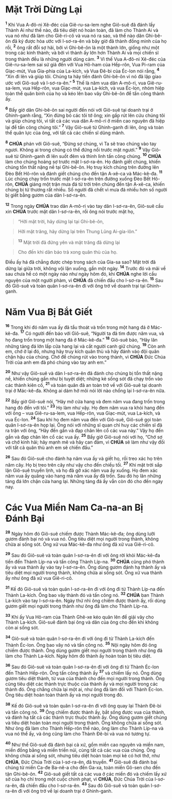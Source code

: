 # Mặt Trời Dừng Lại
<sup><b>1</b></sup> Khi Vua A-đô-ni Xê-đéc của Giê-ru-sa-lem nghe Giô-suê đã đánh lấy Thành Ai như thế nào, đã tiêu diệt nó hoàn toàn, đã làm cho Thành Ai và vua nó như đã làm cho Giê-ri-cô và vua nó ra sao, và thể nào dân Ghi-bê-ôn đã ký được hòa ước với I-sơ-ra-ên và bây giờ đã thành đồng minh của họ rồi, <sup><b>2</b></sup> ông rất đỗi sợ hãi, bởi vì Ghi-bê-ôn là một thành lớn, giống như một trong các kinh thành; và bởi vì thành ấy lớn hơn Thành Ai và mọi chiến sĩ trong thành đều là những người dũng cảm. <sup><b>3</b></sup> Vì thế Vua A-đô-ni Xê-đéc của Giê-ru-sa-lem sai sứ giả đến với Vua Hô-ham của Hếp-rôn, Vua Pi-ram của Giạc-mút, Vua Gia-phia của La-kích, và Vua Đê-bi của Éc-lon nói rằng, <sup><b>4</b></sup> “Xin đi lên và giúp tôi. Chúng ta hãy tiến đánh Ghi-bê-ôn vì nó đã lập giao ước với Giô-suê và I-sơ-ra-ên.” <sup><b>5</b></sup> Thế là năm vua dân A-mô-ri, vua Giê-ru-sa-lem, vua Hếp-rôn, vua Giạc-mút, vua La-kích, và vua Éc-lon, nhóm hiệp toàn thể quân binh của họ và kéo lên bao vây Ghi-bê-ôn để tấn công thành ấy.

<sup><b>6</b></sup> Bấy giờ dân Ghi-bê-ôn sai người đến nói với Giô-suê tại doanh trại ở Ghinh-ganh rằng, “Xin đừng bỏ các tôi tớ ông; xin gấp rút lên cứu chúng tôi và giúp chúng tôi, vì tất cả các vua dân A-mô-ri ở miền cao nguyên đã hiệp lại để tấn công chúng tôi.” <sup><b>7</b></sup> Vậy Giô-suê từ Ghinh-ganh đi lên, ông và toàn thể quân lực của ông, với tất cả các chiến sĩ dũng mãnh.

<sup><b>8</b></sup> **CHÚA** phán với Giô-suê, “Đừng sợ chúng, vì Ta sẽ trao chúng vào tay ngươi. Không ai trong chúng có thể đứng nổi trước mặt ngươi.” <sup><b>9</b></sup> Vậy Giô-suê từ Ghinh-ganh đi lên suốt đêm và thình lình tấn công chúng. <sup><b>10</b></sup> **CHÚA** làm cho chúng hoảng sợ trước mặt I-sơ-ra-ên. Họ đánh giết chúng, khiến chúng tổn thất nặng nề tại Ghi-bê-ôn. Họ truy kích chúng trên đường lên Đèo Bết Hô-rôn và đánh giết chúng cho đến tận A-xê-ca và Mác-kê-đa. <sup><b>11</b></sup> Lúc chúng chạy trốn trước mặt I-sơ-ra-ên trên đường xuống Đèo Bết Hô-rôn, **CHÚA** giáng một trận mưa đá từ trời trên chúng đến tận A-xê-ca, khiến chúng bị tử thương rất nhiều. Số người đã chết vì mưa đá nhiều hơn số người bị giết bằng gươm của dân I-sơ-ra-ên.

<sup><b>12</b></sup> Trong ngày **CHÚA** trao dân A-mô-ri vào tay dân I-sơ-ra-ên, Giô-suê cầu xin **CHÚA** trước mặt dân I-sơ-ra-ên, rồi ông nói trước mặt họ,


> “Hỡi mặt trời, hãy dừng lại tại Ghi-bê-ôn,
>


> Hỡi mặt trăng, hãy dừng lại trên Thung Lũng Ai-gia-lôn.”
>


> <sup><b>13</b></sup> Mặt trời đã đứng yên và mặt trăng đã dừng lại
>


> Cho đến khi dân báo trả xong quân thù của họ.
>

Điều ấy há đã chẳng được chép trong sách của Gia-sa sao? Mặt trời đã dừng lại giữa trời, không vội lặn xuống, gần một ngày. <sup><b>14</b></sup> Trước đó và mãi về sau chưa hề có một ngày nào như ngày hôm đó, khi **CHÚA** nghe lời cầu nguyện của một người phàm, vì **CHÚA** đã chiến đấu cho I-sơ-ra-ên. <sup><b>15</b></sup> Sau đó Giô-suê và toàn quân I-sơ-ra-ên đi với ông trở về doanh trại tại Ghinh-ganh.


# Năm Vua Bị Bắt Giết
<sup><b>16</b></sup> Trong khi đó năm vua ấy đã tẩu thoát và trốn trong một hang đá ở Mác-kê-đa. <sup><b>17</b></sup> Có người đến báo với Giô-suê, “Người ta đã tìm được năm vua, và họ đang trốn trong một hang đá ở Mác-kê-đa.” <sup><b>18</b></sup> Giô-suê bảo, “Hãy lăn những tảng đá lớn lấp cửa hang lại và cắt người canh giữ chúng. <sup><b>19</b></sup> Còn anh em, chớ ở lại đó, nhưng hãy truy kích quân thù và hãy đánh vào đội quân chận hậu của chúng. Chớ để chúng rút vào trong thành, vì **CHÚA** Đức Chúa Trời của anh em đã phó chúng vào tay anh em.”

<sup><b>20</b></sup> Như vậy Giô-suê và dân I-sơ-ra-ên đã đánh cho chúng bị tổn thất nặng nề, khiến chúng gần như bị tuyệt diệt; những kẻ sống sót đã chạy trốn vào các thành kiên cố, <sup><b>21</b></sup> và toàn quân đã an toàn trở về với Giô-suê tại doanh trại ở Mác-kê-đa. Không ai dám hở môi nói lời nào chống lại I-sơ-ra-ên nữa.

<sup><b>22</b></sup> Bấy giờ Giô-suê nói, “Hãy mở cửa hang và đem năm vua đang trốn trong hang đó đến với tôi.” <sup><b>23</b></sup> Họ làm như vậy. Họ đem năm vua ra khỏi hang đến với ông – vua Giê-ru-sa-lem, vua Hếp-rôn, vua Giạc-mút, vua La-kích, và vua Éc-lon. <sup><b>24</b></sup> Sau khi họ đem năm vua đến với Giô-suê, Giô-suê gọi toàn quân I-sơ-ra-ên họp lại. Ông nói với những sĩ quan chỉ huy các chiến sĩ đã ra trận với ông, “Hãy đến gần và đạp chân lên cổ các vua này.” Vậy họ đến gần và đạp chân lên cổ các vua ấy. <sup><b>25</b></sup> Bấy giờ Giô-suê nói với họ, “Chớ sợ và chớ kinh hãi; hãy mạnh mẽ và hãy can đảm, vì **CHÚA** sẽ làm như vậy đối với tất cả quân thù anh em sẽ chiến đấu.”

<sup><b>26</b></sup> Sau đó Giô-suê cho đánh hạ năm vua ấy và giết họ, rồi treo xác họ trên năm cây. Họ bị treo trên cây như vậy cho đến chiều tối. <sup><b>27</b></sup> Khi mặt trời sắp lặn Giô-suê truyền lịnh, và họ đã gỡ xác năm vua ấy xuống. Họ đem xác năm vua ấy quăng vào hang mà năm vua ấy đã trốn. Sau đó họ lăn những tảng đá lớn chận cửa hang lại. Những tảng đá ấy vẫn còn đó cho đến ngày nay.


# Các Vua Miền Nam Ca-na-an Bị Đánh Bại
<sup><b>28</b></sup> Ngày hôm đó Giô-suê chiếm được Thành Mác-kê-đa; ông dùng lưỡi gươm đánh bại nó và vua nó. Ông tiêu diệt mọi người trong thành, không chừa ai sống sót. Ông xử vua Mác-kê-đa như ông đã xử vua Giê-ri-cô.

<sup><b>29</b></sup> Sau đó Giô-suê và toàn quân I-sơ-ra-ên đi với ông rời khỏi Mác-kê-đa tiến đến Thành Líp-na và tấn công Thành Líp-na. <sup><b>30</b></sup> **CHÚA** cũng phó thành ấy và vua thành ấy vào tay I-sơ-ra-ên. Ông dùng gươm đánh hạ thành ấy và tiêu diệt mọi người trong thành, không chừa ai sống sót. Ông xử vua thành ấy như ông đã xử vua Giê-ri-cô.

<sup><b>31</b></sup> Kế đó Giô-suê và toàn quân I-sơ-ra-ên đi với ông đi từ Thành Líp-na đến Thành La-kích. Ông bao vây thành đó và tấn công nó. <sup><b>32</b></sup> **CHÚA** ban Thành La-kích vào tay I-sơ-ra-ên. Ngày thứ nhì ông chiếm được thành ấy, rồi dùng gươm giết mọi người trong thành như ông đã làm cho Thành Líp-na.

<sup><b>33</b></sup> Khi ấy Vua Hô-ram của Thành Ghê-xe kéo quân lên để giải vây cho Thành La-kích. Giô-suê đánh bại ông và dân của ông cho đến khi không còn ai sống sót.

<sup><b>34</b></sup> Giô-suê và toàn quân I-sơ-ra-ên đi với ông đi từ Thành La-kích đến Thành Éc-lon. Ông bao vây nó và tấn công nó. <sup><b>35</b></sup> Nội ngày hôm đó ông chiếm được thành. Ông dùng gươm giết mọi người trong thành như ông đã làm cho Thành La-kích. Ngày hôm đó thành ấy hoàn toàn bị tiêu diệt.

<sup><b>36</b></sup> Sau đó Giô-suê và toàn quân I-sơ-ra-ên đi với ông đi từ Thành Éc-lon đến Thành Hếp-rôn. Ông tấn công thành ấy <sup><b>37</b></sup> và chiếm lấy nó. Ông dùng gươm tiêu diệt thành, từ vua của thành cho đến mọi người trong thành. Ông cũng tiêu diệt các thành trực thuộc của thành ấy và mọi người trong các thành đó. Ông chẳng chừa lại một ai, như ông đã làm đối với Thành Éc-lon. Ông tiêu diệt hoàn toàn thành ấy và mọi người trong đó.

<sup><b>38</b></sup> Kế đó Giô-suê và toàn quân I-sơ-ra-ên đi với ông quay lại Thành Đê-bi và tấn công nó. <sup><b>39</b></sup> Ông chiếm được thành ấy, bắt sống được vua của thành, và đánh hạ tất cả các thành trực thuộc thành ấy. Ông dùng gươm giết chúng và tiêu diệt hoàn toàn mọi người trong thành. Ông không chừa ai sống sót. Như ông đã làm cho Thành Hếp-rôn thể nào, ông làm cho Thành Líp-na và vua nó thể ấy, và ông cũng làm cho Thành Đê-bi và vua nó tương tự.

<sup><b>40</b></sup> Như thế Giô-suê đã đánh bại cả xứ, gồm miền cao nguyên và miền nam, miền đồng bằng và miền triền núi, cùng tất cả các vua của chúng. Ông không chừa ai sống sót, nhưng tiêu diệt hoàn toàn mọi kẻ có hơi thở, như **CHÚA**, Đức Chúa Trời của I-sơ-ra-ên, đã truyền. <sup><b>41</b></sup> Giô-suê đã đánh bại chúng từ miền Ca-đe Ba-nê-a cho đến Ga-xa, toàn miền Gô-sen cho đến tận Ghi-bê-ôn. <sup><b>42</b></sup> Giô-suê giết tất cả các vua ở các miền đó và chiếm lấy xứ sở của họ chỉ trong một cuộc chinh phạt, vì **CHÚA**, Đức Chúa Trời của I-sơ-ra-ên, đã chiến đấu cho I-sơ-ra-ên. <sup><b>43</b></sup> Sau đó Giô-suê và toàn quân I-sơ-ra-ên đi với ông trở về lại doanh trại ở Ghinh-ganh.